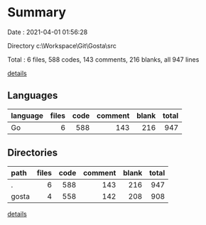 # Summary

Date : 2021-04-01 01:56:28

Directory c:\Workspace\Git\Gosta\src

Total : 6 files,  588 codes, 143 comments, 216 blanks, all 947 lines

[details](details.md)

## Languages
| language | files | code | comment | blank | total |
| :--- | ---: | ---: | ---: | ---: | ---: |
| Go | 6 | 588 | 143 | 216 | 947 |

## Directories
| path | files | code | comment | blank | total |
| :--- | ---: | ---: | ---: | ---: | ---: |
| . | 6 | 588 | 143 | 216 | 947 |
| gosta | 4 | 558 | 142 | 208 | 908 |

[details](details.md)